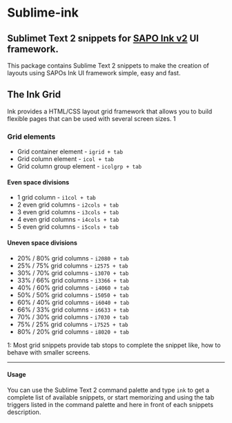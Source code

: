 # Sublime-ink

## Sublimet Text 2 snippets for [SAPO Ink v2](http://ink.sapo.pt) UI framework.

This package contains Sublime Text 2 snippets to make the creation of layouts using SAPOs Ink UI framework simple, easy and fast.

## The Ink Grid
Ink provides a HTML/CSS layout grid framework that allows you to build flexible pages that can be used with several screen sizes. 1

### Grid elements
* Grid container element - `igrid + tab`
* Grid column element - `icol + tab`
* Grid column group element - `icolgrp + tab`

#### Even space divisions
* 1 grid column - `i1col + tab`
* 2 even grid columns - `i2cols + tab`
* 3 even grid columns - `i3cols + tab`
* 4 even grid columns - `i4cols + tab`
* 5 even grid columns - `i5cols + tab`

#### Uneven space divisions
* 20% / 80% grid columns - `i2080 + tab`
* 25% / 75% grid columns - `i2575 + tab`
* 30% / 70% grid columns - `i3070 + tab`
* 33% / 66% grid columns - `i3366 + tab`
* 40% / 60% grid columns - `i4060 + tab`
* 50% / 50% grid columns - `i5050 + tab`
* 60% / 40% grid columns - `i6040 + tab`
* 66% / 33% grid columns - `i6633 + tab`
* 70% / 30% grid columns - `i7030 + tab`
* 75% / 25% grid columns - `i7525 + tab`
* 80% / 20% grid columns - `i8020 + tab`

1: Most grid snippets provide tab stops to complete the snippet like, how to behave with smaller screens.

---

#### Usage
You can use the Sublime Text 2 command palette and type `ink` to get a complete list of available snippets, or start memorizing and using the tab triggers listed in the command palette and here in front of each snippets description.